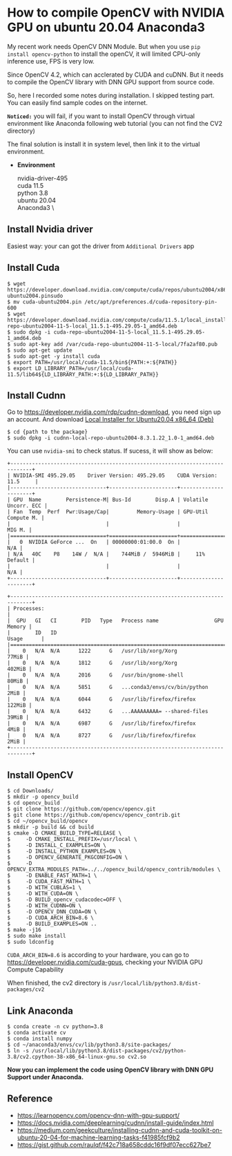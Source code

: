 # How to compile OpenCV with NVIDIA GPU on ubuntu 20.04 Anaconda3

My recent work needs OpenCV DNN Module. But when you use `pip install opencv-python` to install the openCV, it will limited CPU-only inference use, FPS is very low. 

Since OpenCV 4.2, which can acclerated by CUDA and cuDNN. But it needs to compile the OpenCV library with DNN GPU support from source code. 

So, here I recorded some notes during installation. I skipped testing part. You can easily find sample codes on the internet.

**`Noticed:`** you will fail, if you want to install OpenCV through virtual environment like Anaconda following web tutorial (you can not find the CV2 directory)

The final solution is install it in system level, then link it to the virtual environment.

- **Environment**

  nvidia-driver-495 \
  cuda 11.5 \
  python 3.8 \
  ubuntu 20.04 \
  Anaconda3 \

## Install Nvidia driver

  Easiest way: your can got the driver from `Additional Drivers` app

## Install Cuda
  ```
  $ wget https://developer.download.nvidia.com/compute/cuda/repos/ubuntu2004/x86_64/cuda-ubuntu2004.pinsudo 
  $ mv cuda-ubuntu2004.pin /etc/apt/preferences.d/cuda-repository-pin-600
  $ wget https://developer.download.nvidia.com/compute/cuda/11.5.1/local_installers/cuda-repo-ubuntu2004-11-5-local_11.5.1-495.29.05-1_amd64.deb
  $ sudo dpkg -i cuda-repo-ubuntu2004-11-5-local_11.5.1-495.29.05-1_amd64.deb
  $ sudo apt-key add /var/cuda-repo-ubuntu2004-11-5-local/7fa2af80.pub
  $ sudo apt-get update
  $ sudo apt-get -y install cuda
  $ export PATH=/usr/local/cuda-11.5/bin${PATH:+:${PATH}}
  $ export LD_LIBRARY_PATH=/usr/local/cuda-11.5/lib64${LD_LIBRARY_PATH:+:${LD_LIBRARY_PATH}}
  ```

## Install Cudnn
  Go to https://developer.nvidia.com/rdp/cudnn-download, you need sign up an account. And download [Local Installer for Ubuntu20.04 x86_64 (Deb)](https://developer.nvidia.com/compute/cudnn/secure/8.3.1/local_installers/11.5/cudnn-local-repo-ubuntu2004-8.3.1.22_1.0-1_amd64.deb)
  
  ```
  $ cd {path to the package}
  $ sudo dpkg -i cudnn-local-repo-ubuntu2004-8.3.1.22_1.0-1_amd64.deb
  ```
  You can use `nvidia-smi` to check status. If sucess, it will show as below:

  ```
+-----------------------------------------------------------------------------+
| NVIDIA-SMI 495.29.05    Driver Version: 495.29.05    CUDA Version: 11.5     |
|-------------------------------+----------------------+----------------------+
| GPU  Name        Persistence-M| Bus-Id        Disp.A | Volatile Uncorr. ECC |
| Fan  Temp  Perf  Pwr:Usage/Cap|         Memory-Usage | GPU-Util  Compute M. |
|                               |                      |               MIG M. |
|===============================+======================+======================|
|   0  NVIDIA GeForce ...  On   | 00000000:01:00.0  On |                  N/A |
| N/A   40C    P8    14W /  N/A |    744MiB /  5946MiB |     11%      Default |
|                               |                      |                  N/A |
+-------------------------------+----------------------+----------------------+
                                                                               
+-----------------------------------------------------------------------------+
| Processes:                                                                  |
|  GPU   GI   CI        PID   Type   Process name                  GPU Memory |
|        ID   ID                                                   Usage      |
|=============================================================================|
|    0   N/A  N/A      1222      G   /usr/lib/xorg/Xorg                 77MiB |
|    0   N/A  N/A      1812      G   /usr/lib/xorg/Xorg                402MiB |
|    0   N/A  N/A      2016      G   /usr/bin/gnome-shell               80MiB |
|    0   N/A  N/A      5851      G   ...conda3/envs/cv/bin/python        2MiB |
|    0   N/A  N/A      6044      G   /usr/lib/firefox/firefox          122MiB |
|    0   N/A  N/A      6432      G   ...AAAAAAAAA= --shared-files       39MiB |
|    0   N/A  N/A      6987      G   /usr/lib/firefox/firefox            4MiB |
|    0   N/A  N/A      8727      G   /usr/lib/firefox/firefox            2MiB |
+-----------------------------------------------------------------------------+

  ```

## Install OpenCV
```
$ cd Downloads/
$ mkdir -p opencv_build
$ cd opencv_build
$ git clone https://github.com/opencv/opencv.git
$ git clone https://github.com/opencv/opencv_contrib.git
$ cd ~/opencv_build/opencv
$ mkdir -p build && cd build
$ cmake -D CMAKE_BUILD_TYPE=RELEASE \
$     -D CMAKE_INSTALL_PREFIX=/usr/local \
$     -D INSTALL_C_EXAMPLES=ON \
$     -D INSTALL_PYTHON_EXAMPLES=ON \
$     -D OPENCV_GENERATE_PKGCONFIG=ON \
$     -D OPENCV_EXTRA_MODULES_PATH=../../opencv_build/opencv_contrib/modules \
$     -D ENABLE_FAST_MATH=1 \
$     -D CUDA_FAST_MATH=1 \
$     -D WITH_CUBLAS=1 \
$     -D WITH_CUDA=ON \
$     -D BUILD_opencv_cudacodec=OFF \
$     -D WITH_CUDNN=ON \
$     -D OPENCV_DNN_CUDA=ON \
$     -D CUDA_ARCH_BIN=8.6 \ 
$     -D BUILD_EXAMPLES=ON ..
$ make -j16
$ sudo make install
$ sudo ldconfig
```
`CUDA_ARCH_BIN=8.6` is according to your hardware, you can go to https://developer.nvidia.com/cuda-gpus, checking your NVIDIA GPU Compute Capability

When finished, the cv2 directory is `/usr/local/lib/python3.8/dist-packages/cv2`

## Link Anaconda
```
$ conda create -n cv python=3.8
$ conda activate cv
$ conda install numpy
$ cd ~/anaconda3/envs/cv/lib/python3.8/site-packages/
$ ln -s /usr/local/lib/python3.8/dist-packages/cv2/python-3.8/cv2.cpython-38-x86_64-linux-gnu.so cv2.so
```
**Now you can implement the code using OpenCV library with DNN GPU Support under Anaconda.** 

## Reference
  - https://learnopencv.com/opencv-dnn-with-gpu-support/
  - https://docs.nvidia.com/deeplearning/cudnn/install-guide/index.html
  - https://medium.com/geekculture/installing-cudnn-and-cuda-toolkit-on-ubuntu-20-04-for-machine-learning-tasks-f41985fcf9b2
  - https://gist.github.com/raulqf/f42c718a658cddc16f9df07ecc627be7